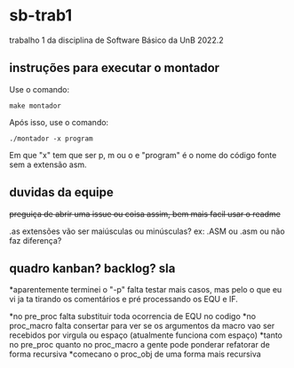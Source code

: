 # sb-trab1
trabalho 1 da disciplina de Software Básico da UnB 2022.2

## instruções para executar o montador

Use o comando:

``` make montador ```

Após isso, use o comando:

``` ./montador -x program ```

Em que "x" tem que ser p, m ou o e "program" é o nome do código fonte sem a extensão asm.

## duvidas da equipe
~~preguiça de abrir uma issue ou coisa assim, bem mais facil usar o readme~~

.as extensões vão ser maiúsculas ou minúsculas? ex: .ASM ou .asm ou não faz diferença?

## quadro kanban? backlog? sla

*aparentemente terminei o "-p" falta testar mais casos, mas pelo o que eu vi ja ta tirando os comentários e pré processando os EQU e IF.

*no pre_proc falta substituir toda ocorrencia de EQU no codigo
*no proc_macro falta consertar para ver se os argumentos da macro vao ser recebidos por virgula ou espaço (atualmente funciona com espaço)
*tanto no pre_proc quanto no proc_macro a gente pode ponderar refatorar de forma recursiva
*comecano o proc_obj de uma forma mais recursiva
